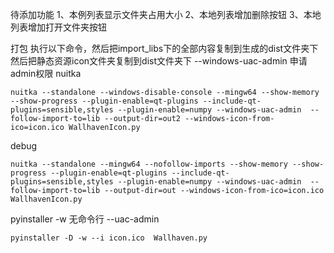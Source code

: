 待添加功能
    1、本例列表显示文件夹占用大小
    2、本地列表增加删除按钮
    3、本地列表增加打开文件夹按钮

打包
执行以下命令，然后把import_libs下的全部内容复制到生成的dist文件夹下
然后把静态资源icon文件夹复制到dist文件夹下
--windows-uac-admin 申请admin权限
nuitka
```commandline
nuitka --standalone --windows-disable-console --mingw64 --show-memory --show-progress --plugin-enable=qt-plugins --include-qt-plugins=sensible,styles --plugin-enable=numpy --windows-uac-admin  --follow-import-to=lib --output-dir=out2 --windows-icon-from-ico=icon.ico WallhavenIcon.py
```
debug
```commandline
nuitka --standalone --mingw64 --nofollow-imports --show-memory --show-progress --plugin-enable=qt-plugins --include-qt-plugins=sensible,styles --plugin-enable=numpy --windows-uac-admin  --follow-import-to=lib --output-dir=out --windows-icon-from-ico=icon.ico WallhavenIcon.py
```

pyinstaller
-w 无命令行
--uac-admin
```commandline
pyinstaller -D -w --i icon.ico  Wallhaven.py
```
